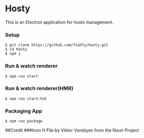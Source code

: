 # Hosty

This is an Electron application for hosts management.

### Setup
```
$ git clone https://github.com/fiahfy/hosty.git
$ cd hosty
$ npm i
```

### Run & watch renderer
```
$ npm run start
```

### Run & watch renderer(HMR)
```
$ npm run start:hot
```

### Packaging App
```
$ npm run package
```

##Credit
###Icon
H File by Viktor Vorobyev from the Noun Project
